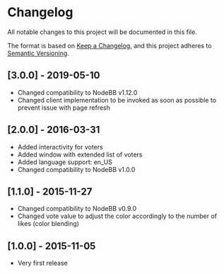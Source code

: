 # Changelog

All notable changes to this project will be documented in this file.

The format is based on [Keep a Changelog](https://keepachangelog.com/en/1.0.0/),
and this project adheres to [Semantic Versioning](https://semver.org/spec/v2.0.0.html).

## [3.0.0] - 2019-05-10

- Changed compatibility to NodeBB v1.12.0
- Changed client implementation to be invoked as soon as possible to prevent issue with page refresh

## [2.0.0] - 2016-03-31

- Added interactivity for voters
- Added window with extended list of voters
- Added language support: en_US
- Changed compatibility to NodeBB v1.0.0

## [1.1.0] - 2015-11-27

- Changed compatibility to NodeBB v0.9.0
- Changed vote value to adjust the color accordingly to the number of likes (color blending)

## [1.0.0] - 2015-11-05

- Very first release